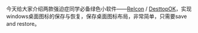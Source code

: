 今天给大家介绍两款强迫症同学必备绿色小软件——[ReIcon](http://www.sordum.org/8366/reicon-v1-7-restore-desktop-icon-layouts/) / [DesttopOK](http://www.softwareok.com/?seite=Freeware/DesktopOK)，实现windows桌面图标的保存与恢复，保存桌面图标布局，非常简单，只需要save and restore。

